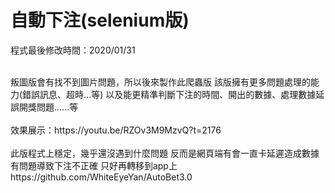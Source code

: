 # 自動下注(selenium版)  
程式最後修改時間：2020/01/31  

<br />  
叛圖版會有找不到圖片問題，所以後來製作此爬蟲版  
該版擁有更多問題處理的能力(錯誤訊息、超時...等)  
以及能更精準判斷下注的時間、開出的數據、處理數據延誤開獎問題......等  
<br />  
<br />  
效果展示：https://youtu.be/RZOv3M9MzvQ?t=2176
<br />  
<br />  
此版程式上穩定，幾乎還沒遇到什麼問題  
反而是網頁端有會一直卡延遲造成數據有問題導致下注不正確  
只好再轉移到app上  
https://github.com/WhiteEyeYan/AutoBet3.0
